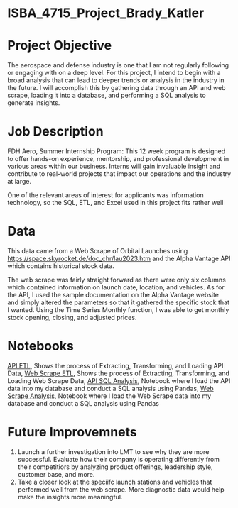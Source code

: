 # ISBA_4715_Project_Brady_Katler

# Project Objective
The aerospace and defense industry is one that I am not regularly following or engaging with on a deep level. For this project, I intend to begin with a broad analysis that can lead to deeper trends or analysis in the industry in the future. I will accomplish this by gathering data through an API and web scrape, loading it into a database, and performing a SQL analysis to generate insights.

# Job Description
FDH Aero, Summer Internship Program:
This 12 week program is designed to offer hands-on experience, mentorship, and professional development in various areas within our business. Interns will gain invaluable insight and contribute to real-world projects that impact our operations and the industry at large.

One of the relevant areas of interest for applicants was information technology, so the SQL, ETL, and Excel used in this project fits rather well

# Data

This data came from a Web Scrape of Orbital Launches using https://space.skyrocket.de/doc_chr/lau2023.htm and the Alpha Vantage API which contains historical stock data. 

The web scrape was fairly straight forward as there were only six columns which contained information on launch date, location, and vehicles. As for the API, I used the sample documentation on the Alpha Vantage website and simply altered the parameters so that it gathered the specific stock that I wanted. Using the Time Series Monthly function, I was able to get monthly stock opening, closing, and adjusted prices.

# Notebooks
  [API ETL](./notebooks/API_ETL.ipynb), Shows the process of Extracting, Transforming, and Loading API Data,
  [Web Scrape ETL](./notebooks/Web_Scrape_ETL.ipynb), Shows the process of Extracting, Transforming, and Loading Web Scrape Data,
  [API SQL Analysis](./notebooks/API_SQL_Analysis.ipynb), Notebook where I load the API data into my database and conduct a SQL analysis using Pandas,
  [Web Scrape Analysis](./notebooks/Web_Scrape_SQL_Analysis.ipynb), Notebook where I load the Web Scrape data into my database and conduct a SQL analysis using Pandas

# Future Improvemnets
  1. Launch a further investigation into LMT to see why they are more successful. Evaluate how their company is operating differently from their competitiors by analyzing product offerings, leadership style, customer base, and more.
  2. Take a closer look at the speciifc launch stations and vehicles that performed well from the web scrape. More diagnostic data would help make the insights more meaningful.
